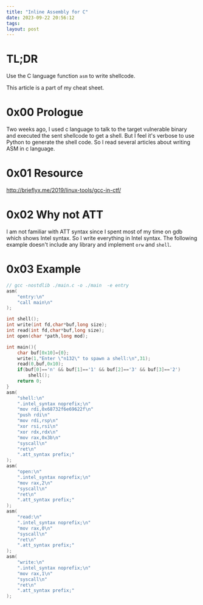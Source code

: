 ```yaml
---
title: "Inline Assembly for C"
date: 2023-09-22 20:56:12
tags: 
layout: post
---
```

# TL;DR

Use the C language function `asm` to write shellcode. 

This article is a part of my cheat sheet.

# 0x00 Prologue
Two weeks ago, I used c language to talk to the target vulnerable binary and executed the sent shellcode to get a shell. But I feel it's verbose to use Python to generate the shell code. So I read several articles about writing ASM in c language.

# 0x01 Resource

http://brieflyx.me/2019/linux-tools/gcc-in-ctf/

# 0x02 Why not ATT

I am not familiar with ATT syntax since I spent most of my time on gdb which shows Intel syntax.
So I write everything in Intel syntax. The following example doesn't include any library and implement `orw` and `shell`. 

# 0x03 Example 

```c
// gcc -nostdlib ./main.c -o ./main  -e entry
asm(
    "entry:\n"
    "call main\n"
);

int shell();
int write(int fd,char*buf,long size);
int read(int fd,char*buf,long size);
int open(char *path,long mod);

int main(){
    char buf[0x10]={0};
    write(1,"Enter \"n132\" to spawn a shell:\n",31);
    read(0,buf,0x10);
    if(buf[0]=='n' && buf[1]=='1' && buf[2]=='3' && buf[3]=='2')
        shell();
    return 0;
}
asm(
    "shell:\n"
    ".intel_syntax noprefix;\n"
    "mov rdi,0x68732f6e69622f\n"
    "push rdi\n"
    "mov rdi,rsp\n"
    "xor rsi,rsi\n"
    "xor rdx,rdx\n"
    "mov rax,0x3b\n"
    "syscall\n"
    "ret\n"
    ".att_syntax prefix;"
);
asm(
    "open:\n"
    ".intel_syntax noprefix;\n"
    "mov rax,2\n"
    "syscall\n"
    "ret\n"
    ".att_syntax prefix;"
);
asm(
    "read:\n"
    ".intel_syntax noprefix;\n"
    "mov rax,0\n"
    "syscall\n"
    "ret\n"
    ".att_syntax prefix;"
);
asm(
    "write:\n"
    ".intel_syntax noprefix;\n"
    "mov rax,1\n"
    "syscall\n"
    "ret\n"
    ".att_syntax prefix;"
);
```